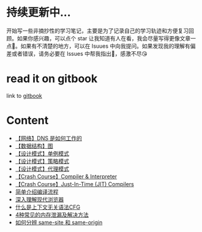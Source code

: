 # 持续更新中...

开始写一些非摘抄性的学习笔记，主要是为了记录自己的学习轨迹和方便复习回顾。如果你感兴趣，可以点个 star 让我知道有人在看，我会尽量写得更像文章一点🐶。如果有不清楚的地方，可以在 Isuues 中向我提问。如果发现我的理解有偏差或者错误，请务必要在 Issues 中帮我指出🙏，感激不尽😘

# read it on gitbook

link to [gitbook](https://suki.gitbook.io/notes/)

# Content

* [【网络】DNS 是如何工作的](./articles/how_dns_works.md)
* [【数据结构】图](./articles/graph_data_structure.md)
* [【设计模式】单例模式](./articles/design_pattern_singleton.md)
* [【设计模式】策略模式](./articles/design_pattern_strategy.md)
* [【设计模式】代理模式](./articles/design_pattern_proxy.md)
* [【Crash Course】Compiler & Interpreter](./articles/compiler_and_interpreter.md)
* [【Crash Course】Just-In-Time (JIT) Compilers](./articles/just_in_time_compiler.md)
* [简单介绍编译流程](./articles/compilation_in_general.md)
* [深入理解现代浏览器](./articles/inside_look_browser.md)
* [什么是上下文无关语法CFG](./articles/context_free_grammar.md)
* [4种常见的内存泄漏及解决方法](./articles/4_common_memory_leak.md)
* [如何分辨 same-site 和 same-origin](./articles/same_site_&_same_origin.md)
